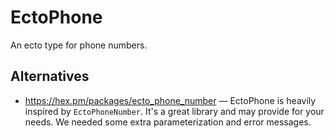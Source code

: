 # EctoPhone

An ecto type for phone numbers.

## Alternatives

- <https://hex.pm/packages/ecto_phone_number> — EctoPhone is heavily
  inspired by `EctoPhoneNumber`. It's a great library and may provide
  for your needs. We needed some extra parameterization and error
  messages.
